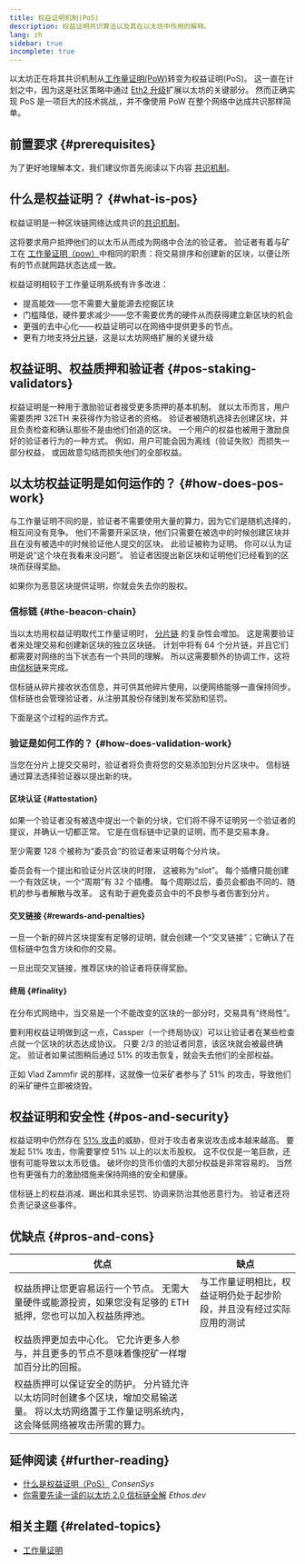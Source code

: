 ```yaml
---
title: 权益证明机制(PoS)
description: 权益证明共识算法以及其在以太坊中作用的解释。
lang: zh
sidebar: true
incomplete: true
---
```


以太坊正在将其共识机制从[工作量证明(PoW)](/developers/docs/consensus-mechanisms/pow/)转变为权益证明(PoS)。 这一直在计划之中，因为这是社区策略中通过 [Eth2 升级](/eth2/)扩展以太坊的关键部分。 然而正确实现 PoS 是一项巨大的技术挑战,，并不像使用 PoW 在整个网络中达成共识那样简单。

## 前置要求 {#prerequisites}

为了更好地理解本文，我们建议你首先阅读以下内容 [共识机制](/developers/docs/consensus-mechanisms/)。

## 什么是权益证明？ {#what-is-pos}

权益证明是一种区块链网络达成共识的[共识机制](/developers/docs/consensus-mechanisms/)。

这将要求用户抵押他们的以太币从而成为网络中合法的验证者。 验证者有着与矿工在 [工作量证明（pow）](/developers/docs/consensus-mechanisms/pow/)中相同的职责：将交易排序和创建新的区块，以便让所有的节点就网路状态达成一致。

权益证明相较于工作量证明系统有许多改进：

- 提高能效——您不需要大量能源去挖掘区块
- 门槛降低，硬件要求减少——您不需要优秀的硬件从而获得建立新区块的机会
- 更强的去中心化——权益证明可以在网络中提供更多的节点。
- 更有力地支持[分片链](/eth2/shard-chains/)，这是以太坊网络扩展的关键升级

## 权益证明、权益质押和验证者 {#pos-staking-validators}

权益证明是一种用于激励验证者接受更多质押的基本机制。 就以太币而言，用户需要质押 32ETH 来获得作为验证者的资格。 验证者被随机选择去创建区块，并且负责检查和确认那些不是由他们创造的区块。 一个用户的权益也被用于激励良好的验证者行为的一种方式。 例如，用户可能会因为离线（验证失败）而损失一部分权益， 或因故意勾结而损失他们的全部权益。

## 以太坊权益证明是如何运作的？ {#how-does-pos-work}

与工作量证明不同的是，验证者不需要使用大量的算力，因为它们是随机选择的，相互间没有竞争。 他们不需要开采区块，他们只需要在被选中的时候创建区块并且在没有被选中的时候验证他人提交的区块。 此验证被称为证明。 你可以认为证明是说“这个块在我看来没问题”。 验证者因提出新区块和证明他们已经看到的区块而获得奖励。

如果你为恶意区块提供证明，你就会失去你的股权。

### 信标链 {#the-beacon-chain}

当以太坊用权益证明取代工作量证明时， [分片链](/eth2/shard-chains/) 的复杂性会增加。 这是需要验证者来处理交易和创建新区块的独立区块链。 计划中将有 64 个分片链，并且它们都需要对网络的当下状态有一个共同的理解。 所以这需要额外的协调工作，这将由[信标链](/upgrades/beacon-chain/)来完成。

信标链从碎片接收状态信息，并可供其他碎片使用，以便网络能够一直保持同步。 信标链也会管理验证者，从注册其股份存储到发布奖励和惩罚。

下面是这个过程的运作方式。

### 验证是如何工作的？ {#how-does-validation-work}

当您在分片上提交交易时，验证者将负责将您的交易添加到分片区块中。 信标链通过算法选择验证器以提出新的块。

#### 区块认证 {#attestation}

如果一个验证者没有被选中提出一个新的分块，它们将不得不证明另一个验证者的提议，并确认一切都正常。 它是在信标链中记录的证明，而不是交易本身。

至少需要 128 个被称为“委员会”的验证者来证明每个分片块。

委员会有一个提出和验证分片区块的时限， 这被称为“slot”。 每个插槽只能创建一个有效区块，一个“周期”有 32 个插槽。 每个周期过后，委员会都由不同的、随机的参与者解散与改革。 这有助于避免委员会中的不良参与者伤害到分片。

#### 交叉链接 {#rewards-and-penalties}

一旦一个新的碎片区块提案有足够的证明，就会创建一个“交叉链接”；它确认了在信标链中包含方块和你的交易。

一旦出现交叉链接，推荐区块的验证者将获得奖励。

#### 终局 {#finality}

在分布式网络中，当交易是一个不能改变的区块的一部分时，交易具有“终局性”。

要利用权益证明做到这一点，Cassper（一个终局协议）可以让验证者在某些检查点就一个区块的状态达成协议。 只要 2/3 的验证者同意，该区块就会被最终确定。 验证者如果试图稍后通过 51% 的攻击恢复，就会失去他们的全部权益。

正如 Vlad Zammfir 说的那样，这就像一位采矿者参与了 51% 的攻击，导致他们的采矿硬件立即被烧毁。

## 权益证明和安全性 {#pos-and-security}

权益证明中仍然存在 [51% 攻击](https://www.investopedia.com/terms/1/51-attack.asp)的威胁，但对于攻击者来说攻击成本越来越高。 要发起 51% 攻击，你需要掌控 51% 以上的以太币股权。 这不仅仅是一笔巨款，还很有可能导致以太币贬值。 破坏你的货币价值的大部分权益是非常容易的。 当然也有更强有力的激励措施来保持网络的安全和健康。

信标链上的权益消减、踢出和其余惩罚、协调来防治其他恶意行为。 验证者还将负责记录这些事件。

## 优缺点 {#pros-and-cons}

| 优点                                                                                                                                             | 缺点                                                                 |
| ------------------------------------------------------------------------------------------------------------------------------------------------ | -------------------------------------------------------------------- |
| 权益质押让您更容易运行一个节点。 无需大量硬件或能源投资，如果您没有足够的 ETH 抵押，您也可以加入权益质押池。                                     | 与工作量证明相比，权益证明仍处于起步阶段，并且没有经过实际应用的测试 |
| 权益质押更加去中心化。 它允许更多人参与，并且更多的节点不意味着像挖矿一样增加百分比的回报。                                                      |                                                                      |
| 权益质押可以保证安全的防护。 分片链允许以太坊同时创建多个区块，增加交易输送量。 将以太坊网络置于工作量证明系统内，这会降低网络被攻击所需的算力。 |                                                                      |

## 延伸阅读 {#further-reading}

- [什么是权益证明（PoS）](https://consensys.net/blog/blockchain-explained/what-is-proof-of-stake/) _ConsenSys_
- [你需要先读一读的以太坊 2.0 信标链全解](https://ethos.dev/beacon-chain/) _Ethos.dev_

## 相关主题 {#related-topics}

- [工作量证明](/developers/docs/consensus-mechanisms/pow/)
